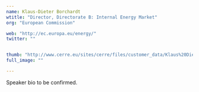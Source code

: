 ```yaml
---
name: Klaus-Dieter Borchardt
wtitle: "Director, Directorate B: Internal Energy Market"
org: "European Commission"

web: "http://ec.europa.eu/energy/"
twitter: ""


thumb: "http://www.cerre.eu/sites/cerre/files/customer_data/Klaus%20Dieter%20Borchardt2.jpg"
full_image: ""

---
```


Speaker bio to be confirmed.